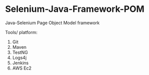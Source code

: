 # Selenium-Java-Framework-POM
Java-Selenium Page Object Model framework 

Tools/ platform:

1. Git
2. Maven
3. TestNG
4. Logs4j
5. Jenkins 
6. AWS Ec2
